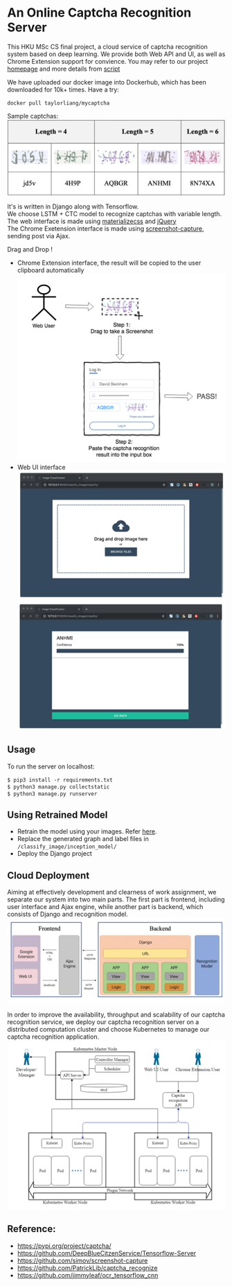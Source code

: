 # An Online Captcha Recognition Server

This HKU MSc CS final project, a cloud service of captcha recognition system based on deep learning. We provide both Web API and UI, as well as Chrome Extension support for convience. You may refer to our project [homepage](https://i.cs.hku.hk/~msp18012/) and more details from [script](https://github.com/CaptainDuke/image-classify-server/blob/master/res/msp18012.pdf)

We have uploaded our docker image into Dockerhub, which has been downloaded for 10k+ times. Have a try: 
```
docker pull taylorliang/mycaptcha
```
Sample captchas: <br>
![captcha](https://github.com/CaptainDuke/image-classify-server/blob/master/res/Captchas.png)

It's is written in Django along with Tensorflow.<br>
We choose LSTM + CTC model to recognize captchas with variable length.<br>
The web interface is made using [materializecss](http://materializecss.com/) and [jQuery](https://jquery.com/)<br>
The Chrome Exetension interface is made using [screenshot-capture](https://github.com/simov/screenshot-capture), sending post via Ajax.

Drag and Drop !
- Chrome Extension interface, the result will be copied to the user clipboard automatically<br>![chrome](https://github.com/CaptainDuke/image-classify-server/blob/master/res/ChromeUser.png)
- Web UI interface<br>![webui](https://github.com/CaptainDuke/image-classify-server/blob/master/res/WebUI.png)![webui](https://github.com/CaptainDuke/image-classify-server/blob/master/res/WebUIOutput.png)


## Usage

To run the server on localhost:

```
$ pip3 install -r requirements.txt
$ python3 manage.py collectstatic
$ python3 manage.py runserver
```

## Using Retrained Model
* Retrain the model using your images. Refer [here](https://www.tensorflow.org/tutorials/image_retraining).
* Replace the generated graph and label files in `/classify_image/inception_model/`
* Deploy the Django project

## Cloud Deployment
 Aiming at effectively development and clearness of work assignment, we separate our system into two main parts. The first part is frontend, including user interface and Ajax engine, while another part is backend, which consists of Django and recognition model.<br>
![arc](https://github.com/CaptainDuke/image-classify-server/blob/master/res/arc.png)

 In order to improve the availability, throughput and scalability of our captcha recognition service, we deploy our captcha recognition server on a distributed computation cluster and choose Kubernetes to manage our captcha recognition application.<br>
![arc](https://github.com/CaptainDuke/image-classify-server/blob/master/res/k8s.png)



## Reference:
- https://pypi.org/project/captcha/
- https://github.com/DeepBlueCitzenService/Tensorflow-Server
- https://github.com/simov/screenshot-capture
- https://github.com/PatrickLib/captcha_recognize
- https://github.com/jimmyleaf/ocr_tensorflow_cnn

